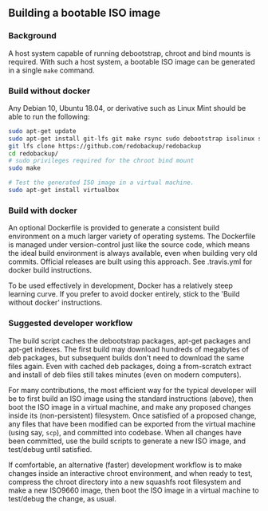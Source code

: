 ## Building a bootable ISO image

### Background

A host system capable of running debootstrap, chroot and bind mounts is required. With such a host system, a bootable ISO image can be generated in a single `make` command.

### Build without docker

Any Debian 10, Ubuntu 18.04, or derivative such as Linux Mint should be able to run the following:
```bash
sudo apt-get update
sudo apt-get install git-lfs git make rsync sudo debootstrap isolinux syslinux squashfs-tools genisoimage memtest86+ gettext
git lfs clone https://github.com/redobackup/redobackup
cd redobackup/
# sudo privileges required for the chroot bind mount
sudo make

# Test the generated ISO image in a virtual machine.
sudo apt-get install virtualbox
```

### Build with docker

An optional Dockerfile is provided to generate a consistent build environment on a much larger variety of operating systems. The Dockerfile is managed under version-control just like the source code, which means the ideal build environment is always available, even when building very old commits. Official releases are built using this approach. See .travis.yml for docker build instructions.

To be used effectively in development, Docker has a relatively steep learning curve. If you prefer to avoid docker entirely, stick to the 'Build without docker' instructions.

### Suggested developer workflow

The build script caches the debootstrap packages, apt-get packages and apt-get indexes. The first build may download hundreds of megabytes of deb packages, but subsequent builds don't need to download the same files again. Even with cached deb packages, doing a from-scratch extract and install of deb files still takes minutes (even on modern computers).

For many contributions, the most efficient way for the typical developer will be to first build an ISO image using the standard instructions (above), then boot the ISO image in a virtual machine, and make any proposed changes inside its (non-persistent) filesystem. Once satisfied of a proposed change, any files that have been modified can be exported from the virtual machine (using say, `scp`), and committed into codebase. When all changes have been committed, use the build scripts to generate a new ISO image, and test/debug until satisfied.

If comfortable, an alternative (faster) development workflow is to make changes inside an interactive chroot environment, and when ready to test, compress the chroot directory into a new squashfs root filesystem and make a new ISO9660 image, then boot the ISO image in a virtual machine to test/debug the change, as usual.
